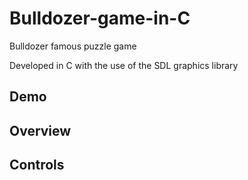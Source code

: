 # Bulldozer-game-in-C
Bulldozer famous puzzle game

Developed in C with the use of the SDL graphics library

## Demo

## Overview


## Controls



